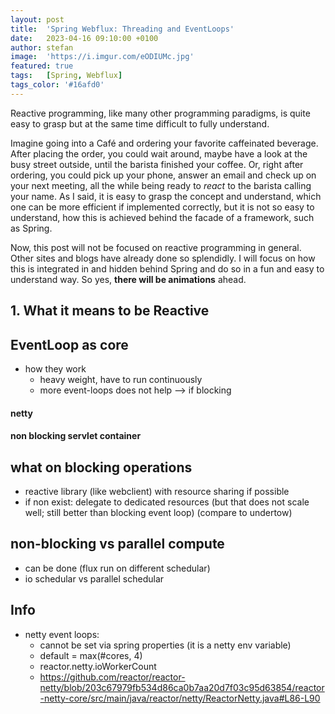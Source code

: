 ```yaml
---
layout: post
title:  'Spring Webflux: Threading and EventLoops'
date:   2023-04-16 09:10:00 +0100
author: stefan
image:  'https://i.imgur.com/eODIUMc.jpg'
featured: true
tags:   [Spring, Webflux]
tags_color: '#16afd0'
---
```


Reactive programming, like many other programming paradigms, is quite easy to grasp but at the same time difficult to fully understand.

Imagine going into a Café and ordering your favorite caffeinated beverage. After placing the order, you could wait around, maybe have a look at the busy street outside, until the barista finished your coffee. Or, right after ordering, you could pick up your phone, answer an email and check up on your next meeting, all the while being ready to *react* to the barista calling your name. As I said, it is easy to grasp the concept and understand, which one can be more efficient if implemented correctly, but it is not so easy to understand, how this is achieved behind the facade of a framework, such as Spring.

Now, this post will not be focused on reactive programming in general. Other sites and blogs have already done so splendidly. I will focus on how this is integrated in and hidden behind Spring and do so in a fun and easy to understand way. So yes, **there will be animations** ahead.

## 1. What it means to be Reactive


## EventLoop as core

- how they work
  - heavy weight, have to run continuously
  - more event-loops does not help --> if blocking

#### netty

#### non blocking servlet container

## what on blocking operations

- reactive library (like webclient) with resource sharing if possible
- if non exist: delegate to dedicated resources (but that does not scale well; still better than blocking event loop) (compare to undertow)

## non-blocking vs parallel compute

- can be done (flux run on different schedular)
- io schedular vs parallel schedular





## Info

- netty event loops: 
  - cannot be set via spring properties (it is a netty env variable)
  - default = max(#cores, 4)
  - reactor.netty.ioWorkerCount
  - https://github.com/reactor/reactor-netty/blob/203c67979fb534d86ca0b7aa20d7f03c95d63854/reactor-netty-core/src/main/java/reactor/netty/ReactorNetty.java#L86-L90

<script src="{{ '/js/motion-canvas-player.js' | prepend: site.baseurl }}" type="text/javascript"></script>
